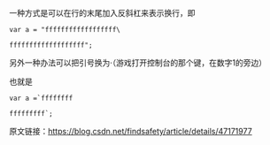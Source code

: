 一种方式是可以在行的末尾加入反斜杠来表示换行，即

    var a = "ffffffffffffffffff\
    
    fffffffffffffffffff";

另外一种办法可以把引号换为·（游戏打开控制台的那个键，在数字1的旁边）

也就是

    var a =`ffffffff
    
    fffffffff`;

原文链接：https://blog.csdn.net/findsafety/article/details/47171977